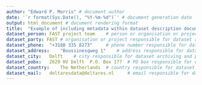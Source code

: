 ```yaml
---
author: "Edward P. Morris" # document author
date: '`r format(Sys.Date(), "%Y-%m-%d")`' # document generation date
output: html_document # document rendering format
title:  "Example of including metadata within dataset description document"  # document and dataset title
dataset_person:	FAST project team	 # person or organisation or project responsible for dataset archiving and publication
dataset_party: FAST # organisation or project responsible for dataset archiving and publication
dataset_phone:	"+3188 335 8273"	 # phone number responsible for dataset archiving and publication
dataset_address:	"Boussinesqweg 1"	 # address responsible for dataset archiving and publication
dataset_city:	Delft	 # city responsible for dataset archiving and publication
dataset_pobx:	2629 HV Delft  P.O. Box 177	 # PO box responsible for dataset archiving and publication
dataset_country:	The Netherlands	 # country responsible for dataset archiving and publication
dataset_mail:	deltaresdata@deltares.nl	 # email responsible for dataset archiving and publication
---
```

